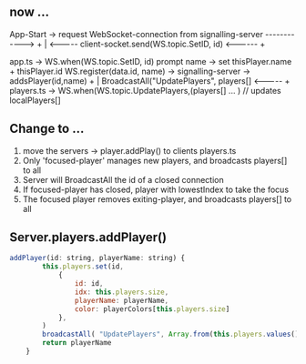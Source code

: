 ## now ...
App-Start -> request WebSocket-connection from signalling-server  ------------> +
                                                                                |
                          <----- client-socket.send(WS.topic.SetID, id) <------ +

app.ts -> WS.when(WS.topic.SetID, id)
        prompt name -> set thisPlayer.name + thisPlayer.id
        WS.register(data.id, name) -> signalling-server -> addsPlayer(id,name)  +
                                                                                | 
                                 BroadcastAll("UpdatePlayers", players[] <----- +       
players.ts -> WS.when(WS.topic.UpdatePlayers,(players[] ... ) 
        // updates localPlayers[]

## Change to ... 
1. move the servers -> player.addPlay() to clients players.ts
2. Only 'focused-player' manages new players, and broadcasts players[] to all
3. Server will BroadcastAll the id of a closed connection
4. If focused-player has closed, player with lowestIndex to take the focus
5. The focused player removes exiting-player, and broadcasts players[] to all

## Server.players.addPlayer() 
```js
addPlayer(id: string, playerName: string) {
        this.players.set(id,
            {
                id: id,
                idx: this.players.size,
                playerName: playerName,
                color: playerColors[this.players.size]
            },
        )
        broadcastAll( "UpdatePlayers", Array.from(this.players.values()))
        return playerName
    }
```